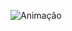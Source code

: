 ![Animação](https://github.com/AmandaCylleno/DUO/assets/145169742/013b5d63-8965-48d9-9d00-efa9610b7c15)
